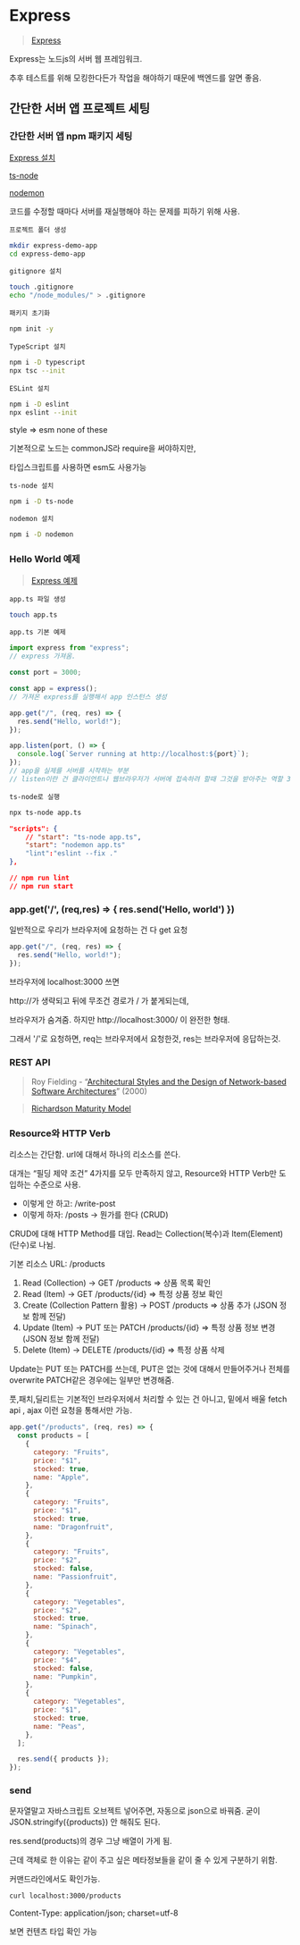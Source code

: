 # Express

> [Express](https://expressjs.com/ko/)

Express는 노드js의 서버 웹 프레임워크.

추후 테스트를 위해 모킹한다든가 작업을 해야하기 때문에 백엔드를 알면 좋음.

## 간단한 서버 앱 프로젝트 세팅

### 간단한 서버 앱 npm 패키지 세팅

[Express 설치](https://expressjs.com/ko/starter/installing.html)

[ts-node](https://github.com/TypeStrong/ts-node)

[nodemon](https://github.com/remy/nodemon)

코드를 수정할 때마다 서버를 재실행해야 하는 문제를 피하기 위해 사용.

`프로젝트 폴더 생성`

```bash
mkdir express-demo-app
cd express-demo-app
```

`gitignore 설치`

```bash
touch .gitignore
echo "/node_modules/" > .gitignore
```

`패키지 초기화`

```bash
npm init -y
```

`TypeScript 설치`

```bash
npm i -D typescript
npx tsc --init
```

`ESLint 설치`

```bash
npm i -D eslint
npx eslint --init
```

style => esm none of these

기본적으로 노드는 commonJS라 require을 써야하지만,

타입스크립트를 사용하면 esm도 사용가능

`ts-node 설치`

```bash
npm i -D ts-node
```

`nodemon 설치`

```bash
npm i -D nodemon
```

### Hello World 예제

> [Express 예제](https://expressjs.com/ko/starter/hello-world.html)

`app.ts 파일 생성`

```bash
touch app.ts
```

`app.ts 기본 예제`

```jsx
import express from "express";
// express 가져옴.

const port = 3000;

const app = express();
// 가져온 express를 실행해서 app 인스턴스 생성

app.get("/", (req, res) => {
  res.send("Hello, world!");
});

app.listen(port, () => {
  console.log(`Server running at http://localhost:${port}`);
});
// app을 실제를 서버를 시작하는 부분
// listen이란 건 클라이언트나 웹브라우저가 서버에 접속하려 할때 그것을 받아주는 역할 3000번 포트로 리슨
```

`ts-node로 실행`

```bash
npx ts-node app.ts
```

```json
"scripts": {
    // "start": "ts-node app.ts",
    "start": "nodemon app.ts"
    "lint":"eslint --fix ."
},

// npm run lint
// npm run start
```

### app.get('/', (req,res) => { res.send('Hello, world') })

일반적으로 우리가 브라우저에 요청하는 건 다 get 요청

```ts
app.get("/", (req, res) => {
  res.send("Hello, world!");
});
```

브라우저에 localhost:3000 쓰면

http://가 생략되고 뒤에 무조건 경로가 / 가 붙게되는데,

브라우저가 숨겨줌.
하지만 http://localhost:3000/ 이 완전한 형태.

그래서 '/'로 요청하면, req는 브라우저에서 요청한것, res는 브라우저에 응답하는것.

### REST API

> Roy Fielding - “[Architectural Styles and the Design of Network-based Software Architectures](https://www.ics.uci.edu/~fielding/pubs/dissertation/top.htm)” (2000)

> [Richardson Maturity Model](https://martinfowler.com/articles/richardsonMaturityModel.html)

### Resource와 HTTP Verb

리소스는 간단함. url에 대해서 하나의 리소스를 쓴다.

대개는 “필딩 제약 조건” 4가지를 모두 만족하지 않고, Resource와 HTTP Verb만 도입하는 수준으로 사용.

- 이렇게 안 하고: /write-post
- 이렇게 하자: /posts → 뭔가를 한다 (CRUD)

CRUD에 대해 HTTP Method를 대입. Read는 Collection(복수)과 Item(Element)(단수)로 나뉨.

기본 리소스 URL: /products

1. Read (Collection) → GET /products ⇒ 상품 목록 확인
2. Read (Item) → GET /products/{id} ⇒ 특정 상품 정보 확인
3. Create (Collection Pattern 활용) → POST /products ⇒ 상품 추가 (JSON 정보 함께 전달)
4. Update (Item) → PUT 또는 PATCH /products/{id} ⇒ 특정 상품 정보 변경 (JSON 정보 함께 전달)
5. Delete (Item) → DELETE /products/{id} ⇒ 특정 상품 삭제

Update는 PUT 또는 PATCH를 쓰는데,
PUT은 없는 것에 대해서 만들어주거나 전체를 overwrite
PATCH같은 경우에는 일부만 변경해줌.

풋,패치,딜리트는 기본적인 브라우저에서 처리할 수 있는 건 아니고,
밑에서 배울 fetch api , ajax 이런 요청을 통해서만 가능.

```jsx
app.get("/products", (req, res) => {
  const products = [
    {
      category: "Fruits",
      price: "$1",
      stocked: true,
      name: "Apple",
    },
    {
      category: "Fruits",
      price: "$1",
      stocked: true,
      name: "Dragonfruit",
    },
    {
      category: "Fruits",
      price: "$2",
      stocked: false,
      name: "Passionfruit",
    },
    {
      category: "Vegetables",
      price: "$2",
      stocked: true,
      name: "Spinach",
    },
    {
      category: "Vegetables",
      price: "$4",
      stocked: false,
      name: "Pumpkin",
    },
    {
      category: "Vegetables",
      price: "$1",
      stocked: true,
      name: "Peas",
    },
  ];

  res.send({ products });
});
```

### send

문자열말고 자바스크립트 오브젝트 넣어주면, 자동으로 json으로 바꿔줌.
굳이 JSON.stringify({products}) 안 해줘도 된다.

res.send(products)의 경우 그냥 배열이 가게 됨.

근데 객체로 한 이유는 같이 주고 싶은 메타정보들을 같이 줄 수 있게 구분하기 위함.

커맨드라인에서도 확인가능.

```bash
curl localhost:3000/products
```

Content-Type: application/json; charset=utf-8

보면 컨텐츠 타입 확인 가능
